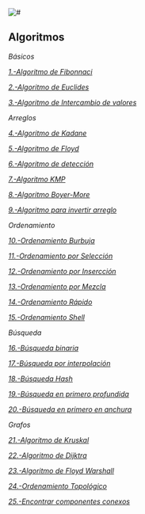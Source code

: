 <img src=/00.-Sources/Images/25.png alt="#"/>

## Algoritmos

_Básicos_

_[1.-Algoritmo de Fibonnaci](https://github.com/Jonas-Lara/IPN-CS/blob/master/09.-Recursi%C3%B3n/02-Fibonacci.c)_

_[2.-Algoritmo de Euclides](https://github.com/Jonas-Lara/Ipn.c/blob/master/04.-Algoritmos-Es%C3%A1u/07-Mcd.c)_

_[3.-Algoritmo de Intercambio de valores](https://github.com/Jonas-Lara/IPN-CS/blob/master/05.-HowTo/02-Intercambio-de-valores.c)_

_Arreglos_

_[4.-Algoritmo de Kadane]()_

_[5.-Algoritmo de Floyd]()_

_[6.-Algoritmo de detección]()_

_[7.-Algoritmo KMP]()_

_[8.-Algoritmo Boyer-More]()_

_[9.-Algoritmo para invertir arreglo](https://github.com/Jonas-Lara/IPN-CS/blob/master/05.-HowTo/04-Invertir-Vector.c)_

_Ordenamiento_

_[10.-Ordenamiento Burbuja](https://github.com/Jonas-Lara/IPN-CS/blob/master/10.-Algoritmos/06.-Ordenamiento/01-Ordenamiento-Burbuja.c)_

_[11.-Ordenamiento por Selección](https://github.com/Jonas-Lara/IPN-CS/blob/master/10.-Algoritmos/06.-Ordenamiento/03-Ordenamiento-por-Selecci%C3%B3n.c)_

_[12.-Ordenamiento por Insercción](https://github.com/Jonas-Lara/IPN-CS/blob/master/10.-Algoritmos/06.-Ordenamiento/02-Ordenamiento-por-Insercci%C3%B3n.c)_

_[13.-Ordenamiento por Mezcla](https://github.com/Jonas-Lara/IPN-CS/blob/master/10.-Algoritmos/06.-Ordenamiento/04-Ordenamiento-por-Mezcla.c)_

_[14.-Ordenamiento Rápido](https://github.com/Jonas-Lara/IPN-CS/blob/master/10.-Algoritmos/06.-Ordenamiento/05-Ordenamiento-R%C3%A1pido.c)_

_[15.-Ordenamiento Shell](https://github.com/Jonas-Lara/IPN-CS/blob/master/10.-Algoritmos/06.-Ordenamiento/06-Ordenamiento-Shell.c)_

_Búsqueda_

_[16.-Búsqueda binaria](https://github.com/Jonas-Lara/IPN-CS/blob/master/10.-Algoritmos/07.-B%C3%BAsqueda/02-B%C3%BAsqueda-Binaria.c)_

_[17.-Búsqueda por interpolación](https://github.com/Jonas-Lara/IPN-CS/blob/master/10.-Algoritmos/07.-B%C3%BAsqueda/03-B%C3%BAsqueda-por-Interpolaci%C3%B3n.c)_

_[18.-Búsqueda Hash](https://github.com/Jonas-Lara/IPN-CS/blob/master/10.-Algoritmos/07.-B%C3%BAsqueda/04-B%C3%BAsqueda-Hash.c)_

_[19.-Búsqueda en primero profundida]()_

_[20.-Búsqueda en primero en anchura]()_

_Grafos_

_[21.-Algoritmo de Kruskal]()_

_[22.-Algoritmo de Dijktra]()_

_[23.-Algoritmo de Floyd Warshall]()_

_[24.-Ordenamiento Topológico]()_

_[25.-Encontrar componentes conexos](https://github.com/Jonas-Lara/IPN-CS/blob/master/12.-Algoritmos-DrEsa%C3%BA-2/Algoritmos/18-ETS-grafito.c)_

